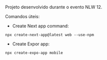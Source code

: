 
Projeto desenvolvido durante o evento NLW 12.

Comandos úteis:

- Create Next app command:
```
npx create-next-app@latest web --use-npm
```

- Create Expor app:
```
npx create-expo-app mobile
```
